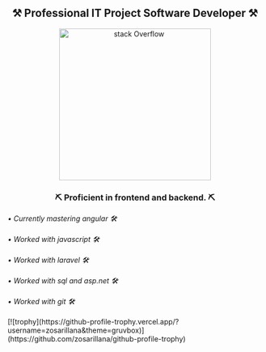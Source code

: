 

<div align="center">
  <h2><b>⚒️ Professional IT Project Software Developer ⚒️</b></h2>
  <img src="https://media1.tenor.com/m/av-6n_lpJLwAAAAC/peon-warcraft3.gif" alt="stack Overflow" width="300" height="300">
  <h3><b> ⛏️ Proficient in frontend and backend. ⛏️ </b></h3>
</div>
<i>• Currently mastering angular 🛠️ </i> <br></br>
<i>• Worked with javascript 🛠️ </i> <br></br>
<i>• Worked with laravel 🛠️ </i> <br></br>
<i>• Worked with sql and asp.net 🛠️ </i> <br></br>
<i>• Worked with git 🛠️ </i> <br></br>
[![trophy](https://github-profile-trophy.vercel.app/?username=zosarillana&theme=gruvbox)](https://github.com/zosarillana/github-profile-trophy)

